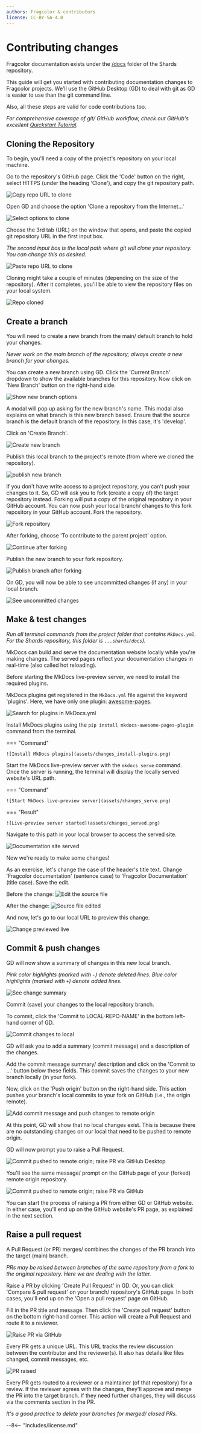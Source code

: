 ```yaml
---
authors: Fragcolor & contributors
license: CC-BY-SA-4.0
---
```


# Contributing changes

Fragcolor documentation exists under the [/docs](https://github.com/fragcolor-xyz/shards/tree/devel/docs) folder of the Shards repository.

This guide will get you started with contributing documentation changes to Fragcolor projects. We'll use the GitHub Desktop (GD) to deal with git as GD is easier to use than the git command line.

Also, all these steps are valid for code contributions too.

*For comprehensive coverage of git/ GitHub workflow, check out GitHub's excellent [Quickstart Tutorial](https://docs.github.com/en/get-started/quickstart/hello-world).*

## Cloning the Repository

To begin, you'll need a copy of the project's repository on your local machine.

Go to the repository's GitHub page. Click the 'Code' button on the right, select HTTPS (under the heading 'Clone'), and copy the git repository path.

![Copy repo URL to clone](assets/contrib_clone-copy.png)

Open GD and choose the option 'Clone a repository from the Internet...'

![Select options to clone](assets/contrib_clone-gd.png)

Choose the 3rd tab (URL) on the window that opens, and paste the copied git repository URL in the first input box.

*The second input box is the local path where git will clone your repository. You can change this as desired.*

![Paste repo URL to clone](assets/contrib_clone-paste.png)

Cloning might take a couple of minutes (depending on the size of the repository). After it completes, you'll be able to view the repository files on your local system.

![Repo cloned](assets/contrib_clone-done.png)

## Create a branch

You will need to create a new branch from the main/ default branch to hold your changes.

*Never work on the main branch of the repository; always create a new branch for your changes.*

You can create a new branch using GD. Click the 'Current Branch' dropdown to show the available branches for this repository. Now click on 'New Branch' button on the right-hand side.

![Show new branch options](assets/contrib_branch-start.png)

A modal will pop up asking for the new branch's name. This modal also explains on what branch is this new branch based. Ensure that the source branch is the default branch of the repository. In this case, it's 'develop'.

Click on 'Create Branch'.

![Create new branch](assets/contrib_branch-name.png)

Publish this local branch to the project's remote (from where we cloned the repository).

![publish new branch](assets/contrib_branch-pub.png)

If you don't have write access to a project repository, you can't push your changes to it. So, GD will ask you to fork (create a copy of) the target repository instead. Forking will put a copy of the original repository in your GitHub account. You can now push your local branch/ changes to this fork repository in your GitHub account.
Fork the repository.

![Fork repository](assets/contrib_branch-fork.png)

After forking, choose 'To contribute to the parent project' option.

![Continue after forking](assets/contrib_branch-fork-1.png)

Publish the new branch to your fork repository.

![Publish branch after forking](assets/contrib_branch-pub-1.png)

On GD, you will now be able to see uncommitted changes (if any) in your local branch.

![See uncommitted changes](assets/contrib_commit-ready.png)

## Make & test changes

*Run all terminal commands from the project folder that contains `MkDocs.yml`. For the Shards repository, this folder is `...shards/docs`).*

MkDocs can build and serve the documentation website locally while you're making changes. The served pages reflect your documentation changes in real-time (also called hot reloading).

Before starting the MkDocs live-preview server, we need to install the required plugins.

MkDocs plugins get registered in the `MkDocs.yml` file against the keyword 'plugins'. Here, we have only one plugin: [awesome-pages](https://github.com/lukasgeiter/mkdocs-awesome-pages-plugin).

![Search for plugins in MkDocs.yml](assets/changes_find-plugins.png)

Install MkDocs plugins using the `pip install mkdocs-awesome-pages-plugin` command from the terminal.

=== "Command"

    ![Install MkDocs plugins](assets/changes_install-plugins.png)

Start the MkDocs live-preview server with the `mkdocs serve` command. Once the server is running, the terminal will display the locally served website's URL path.

=== "Command"

    ![Start MkDocs live-preview server](assets/changes_serve.png)

=== "Result"

    ![Live-preview server started](assets/changes_served.png)

Navigate to this path in your local browser to access the served site.

![Documentation site served](assets/changes_site.png)

Now we're ready to make some changes!

As an exercise, let's change the case of the header's title text. Change 'Fragcolor documentation' (sentence case) to 'Fragcolor Documentation' (title case). Save the edit.

Before the change:
![Edit the source file](assets/changes_change.png)

After the change:
![Source file edited](assets/changes_changed.png)

And now, let's go to our local URL to preview this change.

![Change previewed live](assets/changes_previewed.png)

## Commit & push changes

GD will now show a summary of changes in this new local branch.

*Pink color highlights (marked with `-`) denote deleted lines. Blue color highlights (marked with `+`) denote added lines.*

![See change summary](assets/commit-push_changes.png)

Commit (save) your changes to the local repository branch.

To commit, click the 'Commit to LOCAL-REPO-NAME' in the bottom left-hand corner of GD.

![Commit changes to local](assets/commit-push_commit.png)

GD will ask you to add a summary (commit message) and a description of the changes.

Add the commit message summary/ description and click on the 'Commit to ...' button below these fields. This commit saves the changes to your new branch locally (in your fork).

Now, click on the 'Push origin' button on the right-hand side. This action pushes your branch's local commits to your fork on GitHub (i.e., the origin remote).

![Add commit message and push changes to remote origin](assets/commit-push_push.png)

At this point, GD will show that no local changes exist. This is because there are no outstanding changes on our local that need to be pushed to remote origin.

GD will now prompt you to raise a Pull Request.

![Commit pushed to remote origin; raise PR via GitHub Desktop](assets/commit-push_pushed-gd.png)

You'll see the same message/ prompt on the GitHub page of your (forked) remote origin repository.

![Commit pushed to remote origin; raise PR via GitHub](assets/commit-push_pushed-github.png)

You can start the process of raising a PR from either GD or GitHub website. In either case, you'll end up on the GitHub website's PR page, as explained in the next section.

## Raise a pull request

A Pull Request (or PR) merges/ combines the changes of the PR branch into the target (main) branch.

*PRs may be raised between branches of the same repository from a fork to the original repository. Here we are dealing with the latter.*

Raise a PR by clicking 'Create Pull Request' in GD. Or, you can click 'Compare & pull request' on your branch/ repository's GitHub page. In both cases, you'll end up on the 'Open a pull request' page on GitHub.

Fill in the PR title and message. Then click the 'Create pull request' button on the bottom right-hand corner. This action will create a Pull Request and route it to a reviewer.

![Raise PR via GitHub](assets/pr_raise.png)

Every PR gets a unique URL. This URL tracks the review discussion between the contributor and the reviewer(s). It also has details like files changed, commit messages, etc.

![PR raised](assets/pr_raised.png)

Every PR gets routed to a reviewer or a maintainer (of that repository) for a review. If the reviewer agrees with the changes, they'll approve and merge the PR into the target branch. If they need further changes, they will discuss via the comments section in the PR.

*It's a good practice to delete your branches for merged/ closed PRs.*


--8<-- "includes/license.md"
